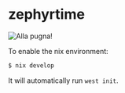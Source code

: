 # zephyrtime
![Alla pugna!](https://img.shields.io/badge/ALLA-PUGNA-F70808)

To enable the nix environment:
```bash
$ nix develop
```
It will automatically run `west init`.